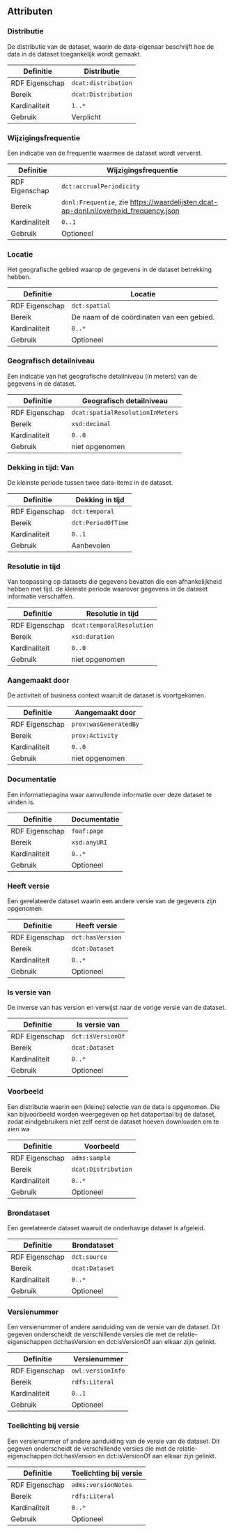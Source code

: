 
## Attributen

### Distributie

De distributie van de dataset, waarin de data-eigenaar beschrijft hoe de data in de dataset toegankelijk wordt gemaakt.

| Definitie       | Distributie        |
|-----------------|--------------------|
| RDF Eigenschap  | `dcat:distribution`|
| Bereik          | `dcat:Distribution`|
| Kardinaliteit   | `1..*`              |
| Gebruik         | Verplicht          |

### Wijzigingsfrequentie

Een indicatie van de frequentie waarmee de dataset wordt ververst.

| Definitie       | Wijzigingsfrequentie                                                                            |
|-----------------|-------------------------------------------------------------------------------------------------|
| RDF Eigenschap  | `dct:accrualPeriodicity`                                                                        |
| Bereik          | `donl:Frequentie`, zie https://waardelijsten.dcat-ap-donl.nl/overheid_frequency.json            |
| Kardinaliteit   | `0..1`                                                                                          |
| Gebruik         | Optioneel                                                                                       |


### Locatie

Het geografische gebied waarop de gegevens in de dataset betrekking hebben.

| Definitie       | Locatie                                    |
|-----------------|--------------------------------------------|
| RDF Eigenschap  | `dct:spatial`                              |
| Bereik          | De naam of de coördinaten van een gebied.  |
| Kardinaliteit   | `0..*`                                     |
| Gebruik         | Optioneel                                  |


### Geografisch detailniveau  

Een indicatie van het geografische detailniveau (in meters) van de gegevens in de dataset.

| Definitie       | Geografisch detailniveau        |
|-----------------|---------------------------------|
| RDF Eigenschap  | `dcat:spatialResolutionInMeters`|
| Bereik          | `xsd:decimal`                   |
| Kardinaliteit   | `0..0`                          |
| Gebruik         | niet opgenomen                  |

<div class="issue" data-number="13"></div>

### Dekking in tijd: Van

De kleinste periode tussen twee data-items in de dataset.

| Definitie       | Dekking in tijd         |
|-----------------|-------------------------|
| RDF Eigenschap  | `dct:temporal`          |
| Bereik          | `dct:PeriodOfTime`      |
| Kardinaliteit   | `0..1`                  |
| Gebruik         | Aanbevolen              |


### Resolutie in tijd

Van toepassing op datasets die gegevens bevatten die een afhankelijkheid hebben met tijd. de kleinste periode waarover gegevens in de dataset informatie verschaffen.

| Definitie       | Resolutie in tijd        |
|-----------------|--------------------------|
| RDF Eigenschap  | `dcat:temporalResolution`|
| Bereik          | `xsd:duration`           |
| Kardinaliteit   | `0..0`                   |
| Gebruik         | niet opgenomen           |

<div class="issue" data-number="13"></div>

### Aangemaakt door  

De activiteit of business context waaruit de dataset is voortgekomen.

| Definitie       | Aangemaakt door      |
|-----------------|----------------------|
| RDF Eigenschap  | `prov:wasGeneratedBy`|
| Bereik          | `prov:Activity`      |
| Kardinaliteit   | `0..0`               |
| Gebruik         | niet opgenomen       |

### Documentatie

Een informatiepagina waar aanvullende informatie over deze dataset te vinden is.

| Definitie       | Documentatie  |
|-----------------|---------------|
| RDF Eigenschap  | `foaf:page`   |
| Bereik          | `xsd:anyURI`  |
| Kardinaliteit   | `0..*`        |
| Gebruik         | Optioneel     |

### Heeft versie

Een gerelateerde dataset waarin een andere versie van de gegevens zijn opgenomen.

| Definitie       | Heeft versie    |
|-----------------|-----------------|
| RDF Eigenschap  | `dct:hasVersion`|
| Bereik          | `dcat:Dataset`  |
| Kardinaliteit   | `0..*`          |
| Gebruik         | Optioneel       |

### Is versie van

De inverse van has version en verwijst naar de vorige versie van de dataset.

| Definitie       | Is versie van    |
|-----------------|------------------|
| RDF Eigenschap  | `dct:isVersionOf`|
| Bereik          | `dcat:Dataset`   |
| Kardinaliteit   | `0..*`           |
| Gebruik         | Optioneel        |

### Voorbeeld

Een distributie waarin een (kleine) selectie van de data is opgenomen. Die kan bijvoorbeeld worden weergegeven op het dataportaal bij de dataset, zodat eindgebruikers niet zelf eerst de dataset hoeven downloaden om te zien wa

| Definitie       | Voorbeeld          |
|-----------------|--------------------|
| RDF Eigenschap  | `adms:sample`      |
| Bereik          | `dcat:Distribution`|
| Kardinaliteit   | `0..*`             |
| Gebruik         | Optioneel          |

### Brondataset

Een gerelateerde dataset waaruit de onderhavige dataset is afgeleid.

| Definitie       | Brondataset   |
|-----------------|---------------|
| RDF Eigenschap  | `dct:source`  |
| Bereik          | `dcat:Dataset`|
| Kardinaliteit   | `0..*`        |
| Gebruik         | Optioneel     |

### Versienummer

Een versienummer of andere aanduiding van de versie van de dataset. Dit gegeven onderscheidt de verschillende versies die met de relatie-eigenschappen dct:hasVersion en dct:isVersionOf aan elkaar zijn gelinkt.

| Definitie       | Versienummer     |
|-----------------|------------------|
| RDF Eigenschap  | `owl:versionInfo`|
| Bereik          | `rdfs:Literal`   |
| Kardinaliteit   | `0..1`           |
| Gebruik         | Optioneel        |

### Toelichting bij versie

Een versienummer of andere aanduiding van de versie van de dataset. Dit gegeven onderscheidt de verschillende versies die met de relatie-eigenschappen dct:hasVersion en dct:isVersionOf aan elkaar zijn gelinkt.

| Definitie       | Toelichting bij versie  |
|-----------------|-------------------------|
| RDF Eigenschap  | `adms:versionNotes`     |
| Bereik          | `rdfs:Literal`          |
| Kardinaliteit   | `0..*`                  |
| Gebruik         | Optioneel               |


